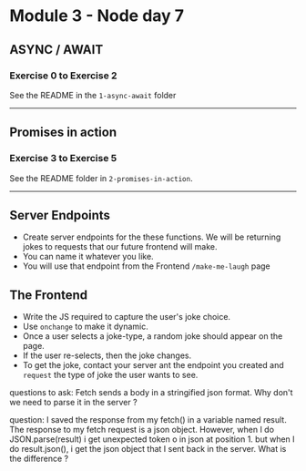 # Module 3 - Node day 7

## ASYNC / AWAIT

### Exercise 0 to Exercise 2

See the README in the `1-async-await` folder

---

## Promises in action

### Exercise 3 to Exercise 5

See the README folder in `2-promises-in-action`.

---

## Server Endpoints

- Create server endpoints for the these functions. We will be returning jokes to requests that our future frontend will make.
- You can name it whatever you like.
- You will use that endpoint from the Frontend `/make-me-laugh` page

## The Frontend

- Write the JS required to capture the user's joke choice.
- Use `onchange` to make it dynamic.
- Once a user selects a joke-type, a random joke should appear on the page.
- If the user re-selects, then the joke changes.
- To get the joke, contact your server ant the endpoint you created and `request` the type of joke the user wants to see.

questions to ask: Fetch sends a body in a stringified json format. Why don't we need to parse it in the server ?

question: I saved the response from my fetch() in a variable named result. The response to my fetch request is a json object. However, when I do JSON.parse(result) i get unexpected token o in json at position 1. but when I do result.json(), i get the json object that I sent back in the server. What is the difference ?
